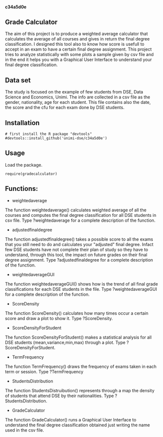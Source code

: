 #### c34a5d0e
## Grade Calculator


The aim of this project is to produce a weighted average calculator that calculates the average of all courses and gives in return the final degree classification. I designed this tool also to know how score is usefull to accept in an exam to have a certain final degree assignment.
This project tries to analyze statistically with some plots a sample given by csv file and in the end it helps you with a Graphical User Interface to understand your final degree classification.

## Data set
The study is focused on the example of few students from DSE, Data Science and Economics, Unimi.
The info are collected in a csv file as the gender, nationality, age for each student. This file contains also the date, the score and the cfu for each exam done by DSE students.

## Installation
```
# first install the R package "devtools" 
#devtools::install_github('unimi-dse/c34a5d0e')

```

## Usage

Load the package.
```
require(gradecalculator)

```

## Functions:
- weightedaverage

The function weightedaverage() calculates weighted average of all the courses and computes the final degree classification for all DSE students in csv file.
Type ?weightedaverage for a complete description of the function.

- adjustedfinaldegree 

The function adjustedfinaldegree() takes a possible score to all the exams that you still need to do and calculates your "adjusted" final degree. Infact few DSE students have not complete their plan of study so they have to understand, through this tool, the impact on future grades on their final degree assignment.
Type ?adjustedfinaldegree for a complete description of the function.

- weightedaverageGUI

The function weightedaverageGUI() shows how is the trend of all final grade classifications for each DSE students in the file.
Type ?weightedaverageGUI for a complete description of the function.

- ScoreDensity

The function ScoreDensity() calculates how many times occur a certain score and draw a plot to show it. Type ?ScoreDensity. 

- ScoreDensityForStudent

The function ScoreDensityForStudent() makes a statistical analysis for all DSE students (mean,variance,min,max) through a plot. Type ?ScoreDensityForStudent. 

- TermFrequency

The function TermFrequency() draws the frequency of exams taken in each term or session. Type ?TermFrequency

- StudentsDistribution

The function StudentsDistruibution() represents through a map the density of students that attend DSE by their nationalities. Type ?StudentsDistribution.

- GradeCalculator 

The function GradeCalculator() runs a Graphical User Interface to understand the final degree classification obtained just writing the name used in the csv file.
